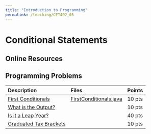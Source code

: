 ```yaml
---
title: "Introduction to Programming"
permalink: /teaching/CET402_05
---
```


# Conditional Statements

## Online Resources

## Programming Problems

| Description           |Files   | Points |
| :-------------------- | :----- | :----- |
| [First Conditionals](/files/CET402/05_FirstConditionals.pdf) |[FirstConditionals.java](/files/CET402/FirstConditional.java) | 10 pts |
| [What is the Output?](/files/CET402/05_WhatIsTheOutput.pdf)    |       | 10 pts |
| [Is it a Leap Year?](/files/CET402/05_GraduatedTax.pdf) |        | 40 pts |
| [Graduated Tax Brackets](/files/CET402/05_LeapYear.pdf) |        | 10 pts |
